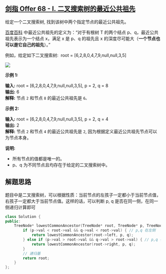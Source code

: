 ## [剑指 Offer 68 - I. 二叉搜索树的最近公共祖先](https://leetcode.cn/problems/er-cha-sou-suo-shu-de-zui-jin-gong-gong-zu-xian-lcof/)

给定一个二叉搜索树, 找到该树中两个指定节点的最近公共祖先。

[百度百科](https://baike.baidu.com/item/%E6%9C%80%E8%BF%91%E5%85%AC%E5%85%B1%E7%A5%96%E5%85%88/8918834?fr=aladdin) 中最近公共祖先的定义为：“对于有根树 T 的两个结点 p、q，最近公共祖先表示为一个结点 x，满足 x 是 p、q 的祖先且 x 的深度尽可能大（**一个节点也可以是它自己的祖先**）。”

例如，给定如下二叉搜索树:  root = [6,2,8,0,4,7,9,null,null,3,5]

![](https://assets.leetcode-cn.com/aliyun-lc-upload/uploads/2018/12/14/binarysearchtree_improved.png)

**示例 1:**

**输入:** root = [6,2,8,0,4,7,9,null,null,3,5], p = 2, q = 8  
**输出:** 6  
**解释:** 节点 `2` 和节点 `8` 的最近公共祖先是 `6。`

**示例 2:**

**输入:** root = [6,2,8,0,4,7,9,null,null,3,5], p = 2, q = 4  
**输出:** 2  
**解释:** 节点 `2` 和节点 `4` 的最近公共祖先是 `2`, 因为根据定义最近公共祖先节点可以为节点本身。

**说明:**

- 所有节点的值都是唯一的。
- p、q 为不同节点且均存在于给定的二叉搜索树中。

## 解题思路

题目中是二叉搜索树，可以根据性质：当前节点的左孩子一定都小于当前节点值，右孩子一定都大于当前节点值。这样的话，可以判断 p, q 是否在同一侧，在同一侧递归计算即可

```cpp
class Solution {
public:
    TreeNode* lowestCommonAncestor(TreeNode* root, TreeNode* p, TreeNode* q) {
        if (p->val < root->val && q->val < root->val) { // p,q 在左侧
            return lowestCommonAncestor(root->left, p, q);
        } else if (p->val > root->val && q->val > root->val) { // p,q 在右侧
            return lowestCommonAncestor(root->right, p, q);
        } 
        // 递归基
        return root;
    }
};
```
